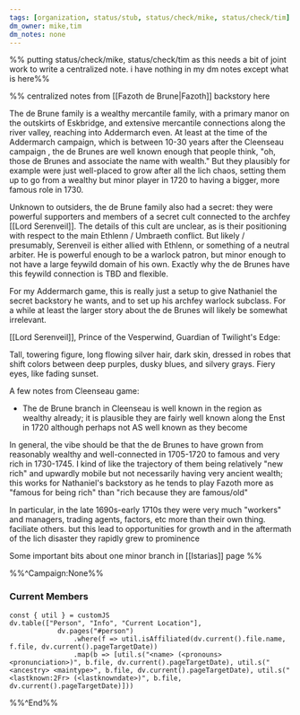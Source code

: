 ```yaml
---
tags: [organization, status/stub, status/check/mike, status/check/tim]
dm_owner: mike,tim
dm_notes: none
---
```


%% putting status/check/mike, status/check/tim as this needs a bit of joint work to write a centralized note. i have nothing in my dm notes except what is here%%

%% centralized notes from [[Fazoth de Brune|Fazoth]] backstory here

The de Brune family is a wealthy mercantile family, with a primary manor on the outskirts of Eskbridge, and extensive mercantile connections along the river valley, reaching into Addermarch even.  At least at the time of the Addermarch campaign, which is between 10-30 years after the Cleenseau campaign , the de Brunes are well known enough that people think, "oh, those de Brunes and associate the name with wealth." But they plausibly for example were just well-placed to grow after all the lich chaos, setting them up to go from a wealthy but minor player in 1720 to having a bigger, more famous role in 1730. 

Unknown to outsiders, the de Brune family also had a secret: they were powerful supporters and members of a secret cult connected to the archfey [[Lord Serenveil]]. The details of this cult are unclear, as is their positioning with respect to the main Ethlenn / Umbraeth conflict. But likely / presumably, Serenveil is either allied with Ethlenn, or something of a neutral arbiter. He is powerful enough to be a warlock patron, but minor enough to not have a large feywild domain of his own. Exactly why the de Brunes have this feywild connection is TBD and flexible. 

For my Addermarch game, this is really just a setup to give Nathaniel the secret backstory he wants, and to set up his archfey warlock subclass. For a while at least the larger story about the de Brunes will likely be somewhat irrelevant. 

[[Lord Serenveil]], Prince of the Vesperwind, Guardian of Twilight's Edge:

Tall, towering figure, long flowing silver hair, dark skin, dressed in robes that shift colors between deep purples, dusky blues, and silvery grays. Fiery eyes, like fading sunset. 

A few notes from Cleenseau game:
* The de Brune branch in Cleenseau is well known in the region as wealthy already; it is plausible they are fairly well known along the Enst in 1720 although perhaps not AS well known as they become

In general, the vibe should be that the de Brunes to have grown from reasonably wealthy and well-connected in 1705-1720 to famous and very rich in 1730-1745. I kind of like the trajectory of them being relatively "new rich" and upwardly mobile but not necessarily having very ancient wealth; this works for Nathaniel's backstory as he tends to play Fazoth more as "famous for being rich" than "rich because they are famous/old" 

In particular, in the late 1690s-early 1710s they were very much "workers" and managers, trading agents, factors, etc more than their own thing. faciliate others. but this lead to opportunities for growth and in the aftermath of the lich disaster they rapidly grew to prominence

Some important bits about one minor branch in [[Istarias]] page
%%

%%^Campaign:None%%
### Current Members

```dataviewjs
const { util } = customJS
dv.table(["Person", "Info", "Current Location"], 
			dv.pages("#person")
				.where(f => util.isAffiliated(dv.current().file.name, f.file, dv.current().pageTargetDate))
				.map(b => [util.s("<name> (<pronouns> <pronunciation>)", b.file, dv.current().pageTargetDate), util.s("<ancestry> <maintype>", b.file, dv.current().pageTargetDate), util.s("<lastknown:2Fr> (<lastknowndate>)", b.file, dv.current().pageTargetDate)]))
```
%%^End%%